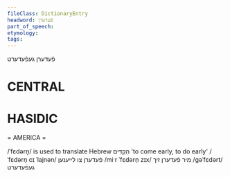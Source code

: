 ```yaml
---
fileClass: DictionaryEntry
headword: פֿעדערן
part_of_speech: 
etymology: 
tags: 
---
```

פֿעדערן
געפֿעדערט

CENTRAL
========

HASIDIC
=======
= AMERICA = 

/ˈfɛdərn̩/ is used to translate Hebrew הִקְדִּים 'to come early, to do early'
/ˈfɛdərn̩ cɪ ˈlajnən/ פֿעדערן צו לייענען
/miˑr ˈfɛdərn̩ zɪx/ מיר פֿעדערן זיך
/gəˈfɛdərt/ געפֿעדערט